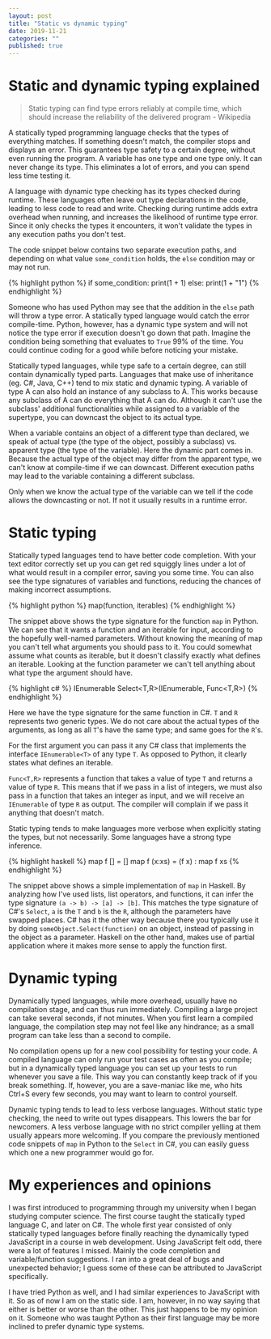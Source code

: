 ```yaml
---
layout: post
title: "Static vs dynamic typing"
date: 2019-11-21
categories: ""
published: true
---
```



# Static and dynamic typing explained 

> Static typing can find type errors reliably at compile time, 
> which should increase the reliability of the delivered 
> program - Wikipedia

A statically typed programming language checks that the types of 
everything matches. If something doesn't match, the compiler stops 
and displays an error. This guarantees type safety to a certain degree,
without even running the program. A variable has one type and 
one type only. It can never change its type. This eliminates a 
lot of errors, and you can spend less time testing it. 

A language with dynamic type checking has its types checked during runtime. 
These languages often leave out type declarations in the code, leading 
to less code to read and write.
Checking during runtime adds extra overhead when running, and increases the 
likelihood of runtime type error. Since it only checks the types it encounters, 
it won't validate the types in any execution paths you don't test. 

The code snippet below contains two separate execution paths, 
and depending on what value `some_condition` holds, the `else` 
condition may or may not run. 

{% highlight python %}
if some_condition:
   print(1 + 1)
 else:
   print(1 + "1") 
{% endhighlight %}

Someone who has used Python may see that
the addition in the `else` path will throw a type error. 
A statically typed language would catch the error compile-time.
Python, however, has a dynamic type system and will 
not notice the type error if execution doesn't go down that path. 
Imagine the condition being something that evaluates to 
`True` 99% of the time. You could continue coding for a 
good while before noticing your mistake.

Statically typed languages, while type safe to a certain degree, can 
still contain dynamically typed parts. Languages that make use 
of inheritance (eg. C#, Java, C++) tend to mix static and dynamic typing. 
A variable of type A can also hold an instance of any subclass to A. 
This works because any subclass of A can do everything that A 
can do. Although it can't use the subclass' additional 
functionalities while assigned to a variable of the supertype, you can 
downcast the object to its actual type. 

When a variable contains an object of
a different type than declared, we speak of actual type (the type 
of the object, possibly a subclass) vs. apparent type (the type of the variable). 
Here the dynamic part comes in. Because the actual 
type of the object may differ from the apparent type, we 
can't know at compile-time if we can downcast. Different execution paths may 
lead to the variable containing a different subclass. 

Only when we know the actual type of the variable can we tell
if the code allows the downcasting or not. If not it usually 
results in a runtime error.

# Static typing

Statically typed languages tend to have better code completion.
With your text editor correctly set up you can get red squiggly lines 
under a lot of what would result in a compiler error, saving you 
some time. You can also see the type signatures of variables 
and functions, reducing the chances of making incorrect assumptions. 

{% highlight python %}
map(function, iterables)
{% endhighlight %}

The snippet above shows the type signature for the function 
`map` in Python. We can see that it wants a function and an iterable for 
input, according to the hopefully well-named parameters. 
Without knowing the meaning of map you can't tell 
what arguments you should pass to it. You could somewhat assume what counts as 
iterable, but it doesn't classify exactly what defines an iterable. 
Looking at the function parameter we can't tell anything about 
what type the argument should have.


{% highlight c# %}
IEnumerable<R> Select<T,R>(IEnumerable<T>, Func<T,R>)
{% endhighlight %}

Here we have the type signature for the same function in C#. 
`T` and `R` represents two generic types. We do not care about 
the actual types of the arguments, as long as all `T`'s 
have the same type; and same goes for the `R`'s. 

For the first argument you can pass it any C# class that implements 
the interface `IEnumerable<T>` of any type 
`T`. As opposed to Python, it clearly states what defines 
an iterable.

`Func<T,R>` represents a function 
that takes a value of type `T` and returns a value of 
type `R`. This means that if we pass in a list of 
integers, we must also pass in a function that takes an integer 
as input, and we will receive an `IEnumerable` of 
type `R` as output. The compiler will complain if 
we pass it anything that doesn't match.

Static typing tends to make languages more verbose when explicitly 
stating the types, but not necessarily. Some languages have a 
strong type inference. 


{% highlight haskell %}
map f [] = []
map f (x:xs) = (f x) : map f xs
{% endhighlight %}

The snippet above shows a simple implementation of `map` in Haskell. 
By analyzing how I've used lists, list operators, and functions, 
it can infer the type signature `(a -> b) -> [a] -> [b]`.
This matches the type signature of C#'s `Select`, `a` is the `T`
and `b` is the `R`, although the parameters have swapped places.
C# has it the other way because there you typically use it by doing
`someObject.Select(function)` on an object, instead of passing in the 
object as a parameter. Haskell on the other hand, makes use of partial 
application where it makes more sense to apply the function first.


# Dynamic typing

Dynamically typed languages, while more overhead, usually have no compilation stage, 
and can thus run immediately. Compiling a large project can take several seconds, 
if not minutes. When you first learn a compiled language, the 
compilation step may not feel like any hindrance; as a small program can take 
less than a second to compile. 

No compilation opens up for a new cool possibility for testing your code. 
A compiled language can only run your test cases as often as you compile; but in a 
dynamically typed language you can set up your tests to run whenever you save a file. 
This way you can constantly keep track of if you break something.
If, however, you are a save-maniac like me, who hits Ctrl+S every few seconds, 
you may want to learn to control yourself.

Dynamic typing tends to lead to less verbose languages. Without static type checking, 
the need to write out types disappears. This lowers the bar for newcomers.
A less verbose language with no strict compiler yelling at them usually appears more 
welcoming. If you compare the previously mentioned code snippets of `map` in Python 
to the `Select` in C#, you can easily guess which one a new programmer would go for. 


# My experiences and opinions
I was first introduced to programming through my university when I began studying 
computer science. The first course taught the statically typed language C, and later 
on C#. The whole first year consisted of only statically typed languages before finally 
reaching the dynamically typed JavaScript in a course in web development. Using 
JavaScript felt odd, there were a lot of features I missed. Mainly the code 
completion and variable/function suggestions. I ran into a great deal of bugs and 
unexpected behavior; I guess some of these can be attributed to JavaScript specifically.

I have tried Python as well, and I had similar experiences to JavaScript with it. So 
as of now I am on the static side. I am, however, in no way saying that either is better 
or worse than the other. This just happens to be my opinion on it. Someone who was 
taught Python as their first language may be more inclined to prefer dynamic type systems.

